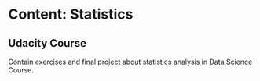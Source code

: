 # Content: Statistics
## Udacity Course


Contain exercises and final project about statistics analysis in Data Science Course.